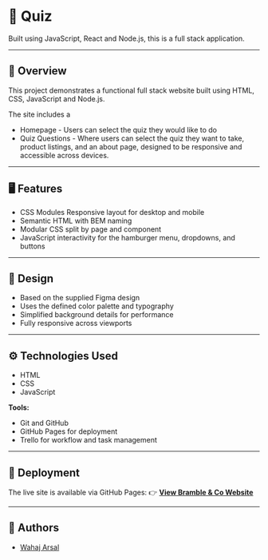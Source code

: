 # 🌿 Quiz

Built using JavaScript, React and Node.js, this is a full stack application.

---

## 📝 Overview

This project demonstrates a functional full stack website built using HTML, CSS, JavaScript and Node.js.

The site includes a

- Homepage - Users can select the quiz they would like to do
- Quiz Questions - Where users can select the quiz they want to take, product listings, and an about page, designed to be responsive and accessible across devices.

---

## 🖥️ Features

- CSS Modules
  Responsive layout for desktop and mobile
- Semantic HTML with BEM naming
- Modular CSS split by page and component
- JavaScript interactivity for the hamburger menu, dropdowns, and buttons

---

## 🎨 Design

- Based on the supplied Figma design
- Uses the defined color palette and typography
- Simplified background details for performance
- Fully responsive across viewports

---

## ⚙️ Technologies Used

- HTML
- CSS
- JavaScript

**Tools:**

- Git and GitHub
- GitHub Pages for deployment
- Trello for workflow and task management

---

## 🚀 Deployment

The live site is available via GitHub Pages:
👉 [**View Bramble & Co Website**](https://technative-academy.github.io/brambleandco/)

---

## 🤝 Authors

- [Wahaj Arsal](https://github.com/Wahaj-Arsal)
